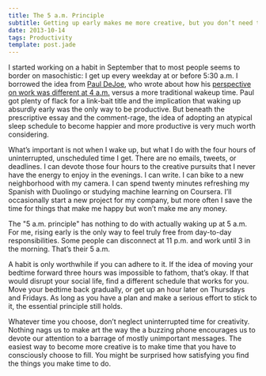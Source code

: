 ```yaml
---
title: The 5 a.m. Principle
subtitle: Getting up early makes me more creative, but you don’t need to wake up early to take advantage
date: 2013-10-14
tags: Productivity
template: post.jade
---
```


I started working on a habit in September that to most people seems to border on masochistic: I get up every weekday at or before 5:30 a.m. I borrowed the idea from [Paul DeJoe](https://twitter.com/PDEJOE), who wrote about how his [perspective on work was different at 4 a.m.](http://www.fastcompany.com/3013856/how-to-be-a-success-at-everything/why-productive-people-get-up-insanely-early) versus a more traditional wakeup time. Paul got plenty of flack for a link-bait title and the implication that waking up absurdly early was the only way to be productive. But beneath the prescriptive essay and the comment-rage, the idea of adopting an atypical sleep schedule to become happier and more productive is very much worth considering.

What’s important is not when I wake up, but what I do with the four hours of uninterrupted, unscheduled time I get. There are no emails, tweets, or deadlines. I can devote those four hours to the creative pursuits that I never have the energy to enjoy in the evenings. I can write. I can bike to a new neighborhood with my camera. I can spend twenty minutes refreshing my Spanish with Duolingo or studying machine learning on Coursera. I’ll occasionally start a new project for my company, but more often I save the time for things that make me happy but won’t make me any money.

The "5 a.m. principle" has nothing to do with actually waking up at 5 a.m. For me, rising early is the only way to feel truly free from day-to-day responsibilities. Some people can disconnect at 11 p.m. and work until 3 in the morning. That’s their 5 a.m.

A habit is only worthwhile if you can adhere to it. If the idea of moving your bedtime forward three hours was impossible to fathom, that’s okay. If that would disrupt your social life, find a different schedule that works for you. Move your bedtime back gradually, or get up an hour later on Thursdays and Fridays. As long as you have a plan and make a serious effort to stick to it, the essential principle still holds.

Whatever time you choose, don’t neglect uninterrupted time for creativity. Nothing nags us to make art the way the a buzzing phone encourages us to devote our attention to a barrage of mostly unimportant messages. The easiest way to become more creative is to make time that you have to consciously choose to fill. You might be surprised how satisfying you find the things you make time to do.
